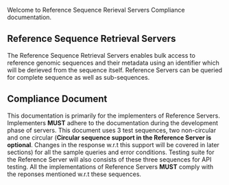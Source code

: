 Welcome to Reference Sequence Rerieval Servers Compliance documentation.

## Reference Sequence Retrieval Servers
The Reference Sequence Retrieval Servers enables bulk access to reference genomic sequences and their metadata using an identifier which will be derieved from the sequence itself. Reference Servers can be queried for complete sequence as well as sub-sequences.

## Compliance Document
This documentation is primarily for the implementers of Reference Servers. Implementers **MUST** adhere to the documentation during the development phase of servers. This document uses 3 test sequences, two non-circular and one circular (**Circular sequence support in the Reference Server is optional**. Changes in the response w.r.t this support will be covered in later sections) for all the sample queries and error conditions. Testing suite for the Reference Server will also consists of these three sequences for API testing. All the implementations of Reference Servers **MUST** comply with the reponses mentioned w.r.t these sequences.
